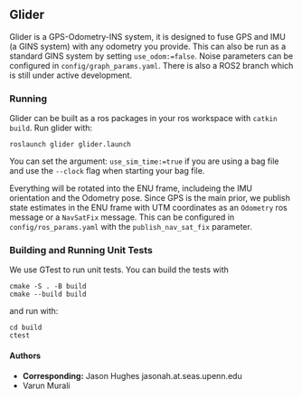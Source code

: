 ## Glider

Glider is a GPS-Odometry-INS system, it is designed to fuse GPS and IMU (a GINS system) with any odometry you provide. This can also be run as a standard GINS system by setting `use_odom:=false`. Noise parameters can be configured in `config/graph_params.yaml`. There is also a ROS2 branch which is still under active development. 

### Running
Glider can be built as a ros packages in your ros workspace with `catkin build`.
Run glider with:
```
roslaunch glider glider.launch
```
You can set the argument: `use_sim_time:=true` if you are using a bag file and use the `--clock` flag when starting your bag file.

Everything will be rotated into the ENU frame, includeing the IMU orientation and the Odometry pose. Since GPS is the main prior, we publish state estimates in the ENU frame with UTM coordinates as an `Odometry` ros message or a `NavSatFix` message. This can be configured in `config/ros_params.yaml` with the `publish_nav_sat_fix` parameter.

### Building and Running Unit Tests
We use GTest to run unit tests. You can build the tests with 
``` 
cmake -S . -B build
cmake --build build
```
and run with:
```
cd build 
ctest
```

#### Authors
 - **Corresponding:** Jason Hughes jasonah.at.seas.upenn.edu
 - Varun Murali
